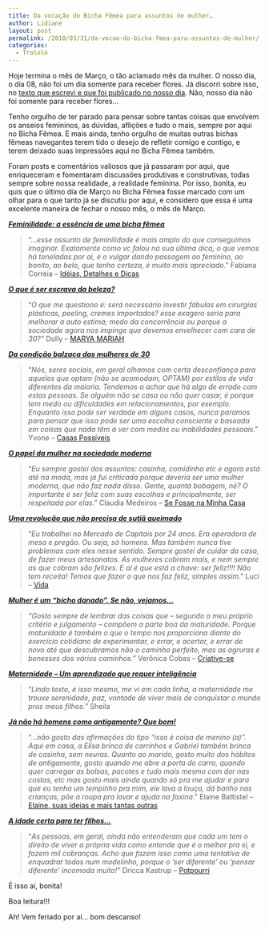 ```yaml
---
title: Da vocação do Bicha Fêmea para assuntos de mulher…
author: Lidiane
layout: post
permalink: /2010/03/31/da-vocao-do-bicha-fmea-para-assuntos-de-mulher/
categories:
  - Trololó
---
```

Hoje termina o mês de Março, o tão aclamado mês da mulher. O nosso dia, o dia 08, não foi um dia somente para receber flores. Já discorri sobre isso, no <a href="http://www.trololodemulher.com.br/2010/03/08/hoje-e-dia-de-receber-flores-e/" target="_self">texto que escrevi e que foi publicado no nosso dia</a>. Não, nosso dia não foi somente para receber flores…

<!--more-->

Tenho orgulho de ter parado para pensar sobre tantas coisas que envolvem os anseios femininos, as dúvidas, aflições e tudo o mais, sempre por aqui no Bicha Fêmea. E mais ainda, tenho orgulho de muitas outras bichas fêmeas navegantes terem tido o desejo de refletir comigo e contigo, e terem deixado suas impressões aqui no Bicha Fêmea também.

Foram posts e comentários valiosos que já passaram por aqui, que enriqueceram e fomentaram discussões produtivas e construtivas, todas sempre sobre nossa realidade, a realidade feminina. Por isso, bonita, eu quis que o último dia de Março no Bicha Fêmea fosse marcado com um olhar para o que tanto já se discutiu por aqui, e considero que essa é uma excelente maneira de fechar o nosso mês, o mês de Março.

**_<a href="http://www.trololodemulher.com.br/2009/03/07/feminilidade-a-essncia-de-uma-bicha-fmea/" target="_self">Feminilidade: a essência de uma bicha fêmea</a>_**

> “…_esse assunto de feminilidade é mais amplo do que conseguimos imaginar. Exatamente como vc falou na sua última dica, o que vemos há toneladas por ai, é o vulgar dando passagem ao feminino, ao bonito, ao belo, que tenho certeza, é muito mais apreciado_.” Fabiana Correia – <a href="http://ideiasdetalhesedicas.blogspot.com/" target="_blank" rel="noopener noreferrer">Idéias, Detalhes e Dicas</a>

**_[O que é ser escrava da beleza?](http://www.trololodemulher.com.br/2009/04/02/o-que-ser-escrava-da-beleza-2/)_**

> “_O que me questiono é: será necessário investir fábulas em cirurgias plásticas, peeling, cremes importados? esse exagero seria para melhorar a auto estima; medo da concorrência ou porque a sociedade agora nos impinge que devemos envelhecer com cara de 30?”_ Dolly &#8211; <a href="http://www.maryamariah.blogspot.com/" target="_blank" rel="noopener noreferrer">MARYA MARIAH</a>

**_[Da condição balzaca das mulheres de 30](http://www.trololodemulher.com.br/2009/05/07/bicha-fmea-convidada-4/)_**

> “_Nós, seres sociais, em geral olhamos com certa desconfiança para aqueles que optam (não se acomodam, OPTAM) por estilos de vida diferentes da maioria. Tendemos a achar que há algo de errado com estas pessoas. Se alguém não se casa ou não quer casar, é porque tem medo ou dificuldades em relacionamentos, por exemplo. Enquanto isso pode ser verdade em alguns casos, nunca paramos para pensar que isso pode ser uma escolha consciente e baseada em coisas que nada têm a ver com medos ou inabilidades pessoais_.” Yvone – <a href="http://casaspossiveis.blogspot.com/" target="_blank" rel="noopener noreferrer">Casas Possíveis</a>

**_[O papel da mulher na sociedade moderna](http://www.trololodemulher.com.br/2009/05/13/o-papel-da-mulher-na-sociedade-moderna/)_**

> “_Eu sempre gostei dos assuntos: casinha, comidinha etc e agora está até na moda, mas já fui criticada porque deveria ser uma mulher moderna, que não faz nada disso. Gente, quanta bobagem, né? O importante é ser feliz com suas escolhas e principalmente, ser respeitada por elas_.” Claudia Medeiros – <a href="http://www.sefossenaminhacasa.blogspot.com/" target="_blank" rel="noopener noreferrer">Se Fosse na Minha Casa</a>

**_[Uma revolução que não precisa de sutiã queimado](http://www.trololodemulher.com.br/2009/07/01/bicha-fmea-convidada-uma-revoluo-que-no-precisa-de-suti-queimado/)_**

> “_Eu trabalhei no Mercado de Capitais por 24 anos. Era operadora de mesa e pregão. Ou seja, só homens. Mas também nunca tive problemas com eles nesse sentido. Sempre gostei de cuidar da casa, de fazer meus artesanatos. As mulheres cobram mais, e nem sempre as que cobram são felizes. E aí é que está a chave: ser feliz!!!! Não tem receita! Temos que fazer o que nos faz feliz, simples assim_.” Luci – <a href="http://reencontrandoaspalavras.blogspot.com/" target="_blank" rel="noopener noreferrer">Vida</a>

**_[Mulher é um “bicho danado”. Se não, vejamos…](http://www.trololodemulher.com.br/2009/07/29/mulher-um-bicho-danado-se-no-vejamos/)_**

> _“Gosto sempre de lembrar das coisas que – segundo o meu próprio critério e julgamento – compõem a parte boa da maturidade. Porque maturidade é também o que o tempo nos proporciona diante do exercício cotidiano de experimentar, e errar, e acertar, e errar de novo até que descubramos não o caminho perfeito, mas as agruras e benesses dos vários caminhos.”_ Verônica Cobas – <a href="http://www.criativesse.blogspot.com/" target="_blank" rel="noopener noreferrer">Criative-se</a>

**<span style="text-decoration: underline;"><a href="http://www.trololodemulher.com.br/2009/07/30/bicha-fmea-convidada-em-foco-claudia/"><em>Maternidade – Um aprendizado que requer inteligência</em></a></span>**

> “_Lindo texto, é isso mesmo, me vi em cada linha, a maternidade me trouxe serenidade, paz, vontade de viver mais de conquistar o mundo pros meus filhos.”_ Sheila

**_[Já não há homens como antigamente? Que bom!](http://www.trololodemulher.com.br/2009/10/05/j-no-h-homens-como-antigamente-que-bom/)_**

> “…_não gosto das afirmações do tipo “isso é coisa de menino (a)”. Aqui em casa, a Elisa brinca de carrinhos e Gabriel também brinca de casinha, sem neuras. Quanto ao marido, gosto muito dos hábitos de antigamente, gosto quando me abre a porta do carro, quando quer carregar as bolsas, pacotes e tudo mais mesmo com dor nas costas, etc mas gosto mais ainda quando só pra me ajudar e para que eu tenha um tempinho pra mim, ele lava a louça, dá banho nas crianças, põe a roupa pra lavar e ajuda na faxina_.” Elaine Battistel – <a href="http://ideiasdeelaine.blogspot.com/" target="_blank" rel="noopener noreferrer">Elaine, suas ideias e mais tantas outras</a>

**_[A idade certa para ter filhos…](http://www.trololodemulher.com.br/2010/01/27/bicha-femea-convidada-em-foco-%e2%80%93-luciana-casado/)_**

> “_As pessoas, em geral, ainda não entenderam que cada um tem o direito de viver a própria vida como entende que é o melhor pra si, e fazem mil cobranças. Acho que fazem isso como uma tentativa de enquadrar todos num modelinho, porque o ’ser diferente’ ou ‘pensar diferente’ incomoda muito!”_ Dricca Kastrup – <a href="http://www.driccakastrup.blogspot.com/" target="_blank" rel="noopener noreferrer">Potpourri</a>

É isso aí, bonita!

Boa leitura!!!

Ah! Vem feriado por aí… bom descanso!